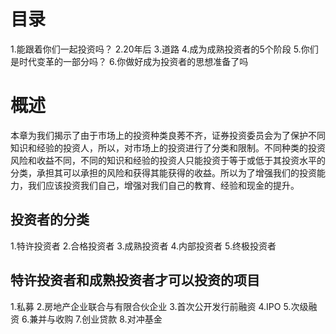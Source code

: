 # 目录
1.能跟着你们一起投资吗？
2.20年后
3.道路
4.成为成熟投资者的5个阶段
5.你们是时代变革的一部分吗？
6.你做好成为投资者的思想准备了吗
# 概述 
本章为我们揭示了由于市场上的投资种类良莠不齐，证券投资委员会为了保护不同知识和经验的投资人，所以，对市场上的投资进行了分类和限制。不同种类的投资风险和收益不同，不同的知识和经验的投资人只能投资于等于或低于其投资水平的分类，承担其可以承担的风险和获得其能获得的收益。所以为了增强我们的投资能力，我们应该投资我们自己，增强对我们自己的教育、经验和现金的提升。

## 投资者的分类
1.特许投资者
2.合格投资者
3.成熟投资者
4.内部投资者
5.终极投资者

## 特许投资者和成熟投资者才可以投资的项目
1.私募
2.房地产企业联合与有限合伙企业
3.首次公开发行前融资
4.IPO
5.次级融资
6.兼并与收购
7.创业贷款
8.对冲基金
